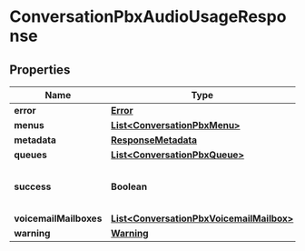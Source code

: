 

# ConversationPbxAudioUsageResponse


## Properties

| Name | Type | Description | Notes |
|------------ | ------------- | ------------- | -------------|
|**error** | [**Error**](Error.md) |  |  [optional] |
|**menus** | [**List&lt;ConversationPbxMenu&gt;**](ConversationPbxMenu.md) |  |  [optional] |
|**metadata** | [**ResponseMetadata**](ResponseMetadata.md) |  |  [optional] |
|**queues** | [**List&lt;ConversationPbxQueue&gt;**](ConversationPbxQueue.md) |  |  [optional] |
|**success** | **Boolean** | Indicates if API call was successful |  [optional] |
|**voicemailMailboxes** | [**List&lt;ConversationPbxVoicemailMailbox&gt;**](ConversationPbxVoicemailMailbox.md) |  |  [optional] |
|**warning** | [**Warning**](Warning.md) |  |  [optional] |




